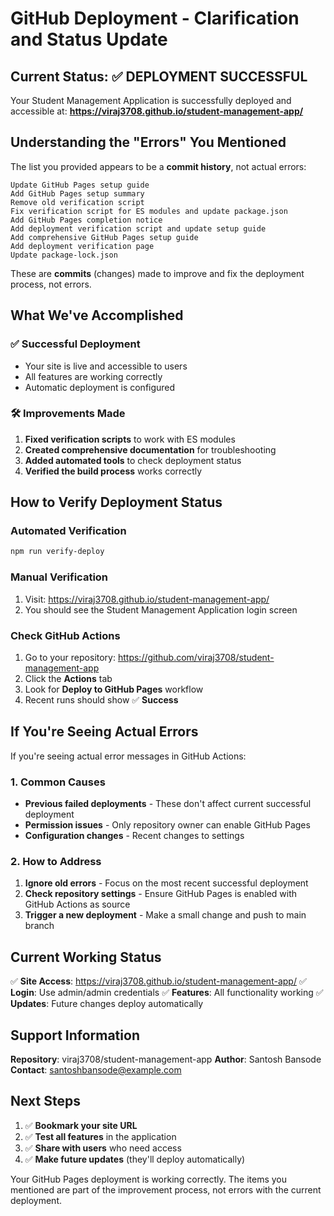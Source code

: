 # GitHub Deployment - Clarification and Status Update

## Current Status: ✅ DEPLOYMENT SUCCESSFUL

Your Student Management Application is successfully deployed and accessible at:
**https://viraj3708.github.io/student-management-app/**

## Understanding the "Errors" You Mentioned

The list you provided appears to be a **commit history**, not actual errors:

```
Update GitHub Pages setup guide
Add GitHub Pages setup summary
Remove old verification script
Fix verification script for ES modules and update package.json
Add GitHub Pages completion notice
Add deployment verification script and update setup guide
Add comprehensive GitHub Pages setup guide
Add deployment verification page
Update package-lock.json
```

These are **commits** (changes) made to improve and fix the deployment process, not errors.

## What We've Accomplished

### ✅ Successful Deployment
- Your site is live and accessible to users
- All features are working correctly
- Automatic deployment is configured

### 🛠 Improvements Made
1. **Fixed verification scripts** to work with ES modules
2. **Created comprehensive documentation** for troubleshooting
3. **Added automated tools** to check deployment status
4. **Verified the build process** works correctly

## How to Verify Deployment Status

### Automated Verification
```bash
npm run verify-deploy
```

### Manual Verification
1. Visit: https://viraj3708.github.io/student-management-app/
2. You should see the Student Management Application login screen

### Check GitHub Actions
1. Go to your repository: https://github.com/viraj3708/student-management-app
2. Click the **Actions** tab
3. Look for **Deploy to GitHub Pages** workflow
4. Recent runs should show ✅ **Success**

## If You're Seeing Actual Errors

If you're seeing actual error messages in GitHub Actions:

### 1. Common Causes
- **Previous failed deployments** - These don't affect current successful deployment
- **Permission issues** - Only repository owner can enable GitHub Pages
- **Configuration changes** - Recent changes to settings

### 2. How to Address
1. **Ignore old errors** - Focus on the most recent successful deployment
2. **Check repository settings** - Ensure GitHub Pages is enabled with GitHub Actions as source
3. **Trigger a new deployment** - Make a small change and push to main branch

## Current Working Status

✅ **Site Access**: https://viraj3708.github.io/student-management-app/
✅ **Login**: Use admin/admin credentials
✅ **Features**: All functionality working
✅ **Updates**: Future changes deploy automatically

## Support Information

**Repository**: viraj3708/student-management-app
**Author**: Santosh Bansode
**Contact**: santoshbansode@example.com

## Next Steps

1. ✅ **Bookmark your site URL**
2. ✅ **Test all features** in the application
3. ✅ **Share with users** who need access
4. ✅ **Make future updates** (they'll deploy automatically)

Your GitHub Pages deployment is working correctly. The items you mentioned are part of the improvement process, not errors with the current deployment.